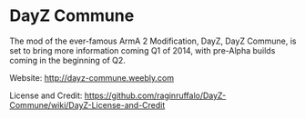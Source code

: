DayZ Commune
============

The mod of the ever-famous ArmA 2 Modification, DayZ, DayZ Commune, is set to bring more information coming Q1 of 2014, with pre-Alpha builds coming in the beginning of Q2.

Website: http://dayz-commune.weebly.com

License and Credit: https://github.com/raginruffalo/DayZ-Commune/wiki/DayZ-License-and-Credit
